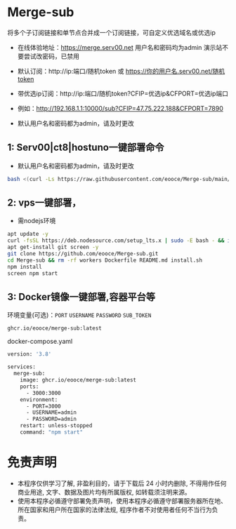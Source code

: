 # Merge-sub
将多个子订阅链接和单节点合并成一个订阅链接，可自定义优选域名或优选ip
* 在线体验地址：https://merge.serv00.net   用户名和密码均为admin 演示站不要尝试改密码，已禁用

* 默认订阅：http://ip:端口/随机token 或 https://你的用户名.serv00.net/随机token
* 带优选ip订阅：http://ip:端口/随机token?CFIP=优选ip&CFPORT=优选ip端口
* 例如：http://192.168.1.1:10000/sub?CFIP=47.75.222.188&CFPORT=7890
* 默认用户名和密码都为admin，请及时更改

## 1: Serv00|ct8|hostuno一键部署命令
* 默认用户名和密码都为admin，请及时更改
```bash
bash <(curl -Ls https://raw.githubusercontent.com/eooce/Merge-sub/main/install.sh)
```

## 2: vps一键部署，
* 需nodejs环境
```bash
apt update -y
curl -fsSL https://deb.nodesource.com/setup_lts.x | sudo -E bash - && install nodejs
apt get-install git screen -y
git clone https://github.com/eooce/Merge-sub.git
cd Merge-sub && rm -rf workers Dockerfile README.md install.sh
npm install
screen npm start 
```

## 3: Docker镜像一键部署,容器平台等

环境变量(可选)：`PORT`  `USERNAME`  `PASSWORD`  `SUB_TOKEN`

```
ghcr.io/eooce/merge-sub:latest
```

docker-compose.yaml
```bash
version: '3.8'

services:
  merge-sub:
    image: ghcr.io/eooce/merge-sub:latest
    ports:
      - 3000:3000
    environment:
      - PORT=3000
      - USERNAME=admin
      - PASSWORD=admin
    restart: unless-stopped
    command: "npm start"
```


# 免责声明
* 本程序仅供学习了解, 非盈利目的，请于下载后 24 小时内删除, 不得用作任何商业用途, 文字、数据及图片均有所属版权, 如转载须注明来源。
* 使用本程序必循遵守部署免责声明，使用本程序必循遵守部署服务器所在地、所在国家和用户所在国家的法律法规, 程序作者不对使用者任何不当行为负责。
